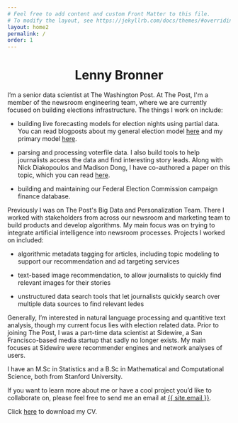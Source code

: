 ```yaml
---
# Feel free to add content and custom Front Matter to this file.
# To modify the layout, see https://jekyllrb.com/docs/themes/#overriding-theme-defaults
layout: home2
permalink: /
order: 1
---
```

<h1 align="center"> Lenny Bronner </h1>

I’m a senior data scientist at The Washington Post. At The Post, I'm a member of the newsroom engineering team, where we are currently focused on building elections infrastructure. The things I work on include:

* building live forecasting models for election nights using partial data. You can read blogposts about my general election model [here](https://washpost.engineering/2019/11/01/how-the-washington-post-estimates-turnout-on-election-nights/) and my primary model [here](https://washpost.engineering/2020/02/29/how-the-washington-post-estimates-outstanding-votes-during-primaries/).

* parsing and processing voterfile data. I also build tools to help journalists access the data and find interesting story leads. Along with Nick Diakopoulos and Madison Dong, I have co-authored a paper on this topic, which you can read [here](https://cpb-us-w2.wpmucdn.com/express.northeastern.edu/dist/d/53/files/2020/02/CJ_2020_paper_28.pdf).

* building and maintaining our Federal Election Commission campaign finance database.

Previously I was on The Post's Big Data and Personalization Team. There I worked with stakeholders from across our newsroom and marketing team to build products and develop algorithms. My main focus was on trying to integrate artificial intelligence into newsroom processes. Projects I worked on included:

* algorithmic metadata tagging for articles, including topic modeling to support our recommendation and ad targeting services

* text-based image recommendation, to allow journalists to quickly find relevant images for their stories

* unstructured data search tools that let journalists quickly search over multiple data sources to find relevant ledes

Generally, I’m interested in natural language processing and quantitive text analysis, though my current focus lies with election related data. Prior to joining The Post, I was a part-time data scientist at Sidewire, a San Francisco-based media startup that sadly no longer exists. My main focuses at Sidewire were recommender engines and network analyses of users.

I have an M.Sc in Statistics and a B.Sc in Mathematical and Computational Science, both from Stanford University.

If you want to learn more about me or have a cool project you’d like to collaborate on, please feel free to send me an email at <a href="mailto:{{ site.email }}">{{ site.email }}</a>.

Click [here](/assets/pdfs/CV.pdf) to download my CV.